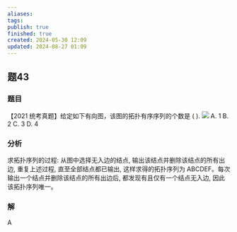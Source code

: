 ```yaml
---
aliases: 
tags: 
publish: true
finished: true
created: 2024-05-30 12:09
updated: 2024-08-27 01:09
---
```

## 题43
### 题目
【2021 统考真题】给定如下有向图，该图的拓扑有序序列的个数是 ( ).
![](https://img.hwenyi.tech/202405291147187.webp)
A. 1 
B. 2 
C. 3 
D. 4
### 分析
求拓扑序列的过程: 从图中选择无入边的结点, 输出该结点并删除该结点的所有出边, 重复上述过程, 直至全部结点都已输出, 这样求得的拓扑序列为 ABCDEF。每次输出一个结点并删除该结点的所有出边后, 都发现有且仅有一个结点无入边, 因此该拓扑序列唯一。
### 解
A